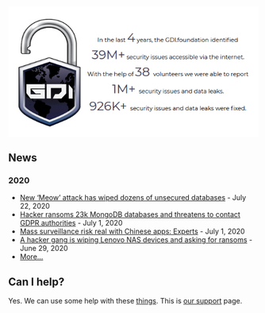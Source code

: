 <center><a href="https://docs.google.com/document/d/1_vFnx6LOT6rynk2m56MobS-meKHgTklm2iZJLR3vbZM/edit?usp=sharing"><img src="https://raw.githubusercontent.com/GDI-foundation/stats/master/header_2016-2019_results.PNG" alt="GDI.foundation" border="0" style="display: block; margin-left: auto; margin-right: auto;" /></a></center>

## News
### 2020

* [New ‘Meow’ attack has wiped dozens of unsecured databases](https://www.bleepingcomputer.com/news/security/new-meow-attack-has-wiped-dozens-of-unsecured-databases/) - July 22, 2020
* [Hacker ransoms 23k MongoDB databases and threatens to contact GDPR authorities](https://www.zdnet.com/article/hacker-ransoms-23k-mongodb-databases-and-threatens-to-contact-gdpr-authorities/) - July 1, 2020
* [Mass surveillance risk real with Chinese apps: Experts](https://www.hindustantimes.com/india-news/mass-surveillance-threat-real-with-chinese-apps-says-cybersecurity-experts/story-HphmVO6k2D8kiRMqoD4NgI.html/) - July 1, 2020
* [A hacker gang is wiping Lenovo NAS devices and asking for ransoms](https://www.zdnet.com/article/a-hacker-gang-is-wiping-lenovo-nas-devices-and-asking-for-ransoms/) - June 29, 2020
* [More...](/news/ "More news headlines")

## Can I help?
Yes. We can use some help with these [things](https://github.com/GDI-foundation/website/issues/). 
This is [our support](https://gdi.foundation/#/support/) page.

